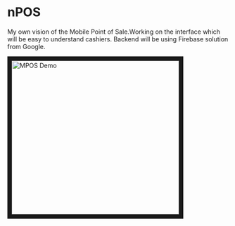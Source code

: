 # nPOS
My own vision of the Mobile Point of Sale.Working on the interface which will be easy to understand cashiers. Backend will be using Firebase solution from Google.

<a href="http://www.youtube.com/watch?feature=player_embedded&v=lZasZnhZMHE
" target="_blank"><img src="http://img.youtube.com/vi/lZasZnhZMHE/0.jpg" 
alt="MPOS Demo" width="380" height="350" border="10" /></a>
